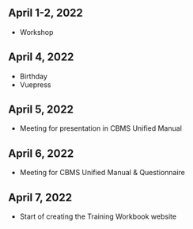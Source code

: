 ## April 1-2, 2022
- Workshop

## April 4, 2022
- Birthday
- Vuepress

## April 5, 2022
- Meeting for presentation in CBMS Unified Manual

## April 6, 2022
- Meeting for CBMS Unified Manual & Questionnaire

## April 7, 2022
- Start of creating the Training Workbook website 